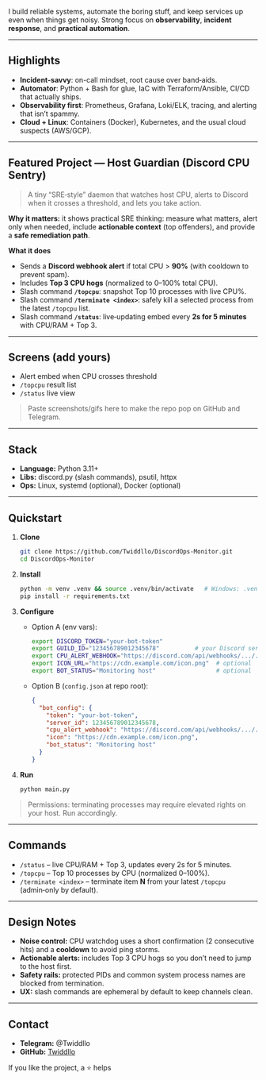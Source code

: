 
I build reliable systems, automate the boring stuff, and keep services up even when things get noisy. Strong focus on **observability**, **incident response**, and **practical automation**.

---

## Highlights
- **Incident-savvy**: on-call mindset, root cause over band‑aids.
- **Automator**: Python + Bash for glue, IaC with Terraform/Ansible, CI/CD that actually ships.
- **Observability first**: Prometheus, Grafana, Loki/ELK, tracing, and alerting that isn’t spammy.
- **Cloud + Linux**: Containers (Docker), Kubernetes, and the usual cloud suspects (AWS/GCP).

---

## Featured Project — Host Guardian (Discord CPU Sentry)
> A tiny “SRE‑style” daemon that watches host CPU, alerts to Discord when it crosses a threshold, and lets you take action.

**Why it matters:** it shows practical SRE thinking: measure what matters, alert only when needed, include **actionable context** (top offenders), and provide a **safe remediation path**.

**What it does**
- Sends a **Discord webhook alert** if total CPU > **90%** (with cooldown to prevent spam).
- Includes **Top 3 CPU hogs** (normalized to 0–100% total CPU).
- Slash command **`/topcpu`**: snapshot Top 10 processes with live CPU%.
- Slash command **`/terminate <index>`**: safely kill a selected process from the latest `/topcpu` list.
- Slash command **`/status`**: live‑updating embed every **2s for 5 minutes** with CPU/RAM + Top 3.

---

## Screens (add yours)
- Alert embed when CPU crosses threshold
- `/topcpu` result list
- `/status` live view

> Paste screenshots/gifs here to make the repo pop on GitHub and Telegram.

---

## Stack
- **Language:** Python 3.11+
- **Libs:** discord.py (slash commands), psutil, httpx
- **Ops:** Linux, systemd (optional), Docker (optional)

---

## Quickstart
1. **Clone**

   ```bash
   git clone https://github.com/Twiddllo/DiscordOps-Monitor.git
   cd DiscordOps-Monitor
   ```



2. **Install**

   ```bash
   python -m venv .venv && source .venv/bin/activate   # Windows: .venv\Scripts\activate
   pip install -r requirements.txt
   ```

3. **Configure**

   * Option A (env vars):

     ```bash
     export DISCORD_TOKEN="your-bot-token"
     export GUILD_ID="123456789012345678"          # your Discord server id
     export CPU_ALERT_WEBHOOK="https://discord.com/api/webhooks/.../..."
     export ICON_URL="https://cdn.example.com/icon.png"  # optional
     export BOT_STATUS="Monitoring host"                 # optional
     ```
   * Option B (`config.json` at repo root):

     ```json
     {
       "bot_config": {
         "token": "your-bot-token",
         "server_id": 123456789012345678,
         "cpu_alert_webhook": "https://discord.com/api/webhooks/.../...",
         "icon": "https://cdn.example.com/icon.png",
         "bot_status": "Monitoring host"
       }
     }
     ```

4. **Run**

   ```bash
   python main.py
   ```

> Permissions: terminating processes may require elevated rights on your host. Run accordingly.

---

## Commands

* `/status` – live CPU/RAM + Top 3, updates every 2s for 5 minutes.
* `/topcpu` – Top 10 processes by CPU (normalized 0–100%).
* `/terminate <index>` – terminate item **N** from your latest `/topcpu` (admin‑only by default).

---

## Design Notes

* **Noise control:** CPU watchdog uses a short confirmation (2 consecutive hits) and a **cooldown** to avoid ping storms.
* **Actionable alerts:** includes Top 3 CPU hogs so you don’t need to jump to the host first.
* **Safety rails:** protected PIDs and common system process names are blocked from termination.
* **UX:** slash commands are ephemeral by default to keep channels clean.

---

## Contact

* **Telegram:** @Twiddllo
* **GitHub:** [Twiddllo](https://github.com/Twiddllo)

If you like the project, a ⭐ helps


